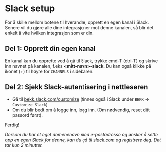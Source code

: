 # Slack setup

For å skille mellom botene til hverandre, opprett en egen kanal i Slack. Senere vil du gjøre alle dine  integrasjoner mot denne kanalen, så blir det enkelt å vite hvilken integrasjon som er din.

## Del 1: Opprett din egen kanal
En kanal kan du opprette ved å gå til Slack, trykke cmd-T (ctrl-T) og skrive inn navnet på kanalen, f.eks **<mitt-navn\>-slack**. Du kan også klikke på ikonet (+) til høyre for ```CHANNELS``` i sidebaren.

## Del 2: Sjekk Slack-autentisering i nettleseren
- Gå til [bekk.slack.com/customize](https://bekk.slack.com/customize) (finnes også i Slack under ```BEKK``` -> ```Customize Slack```)
- Om du blir bedt om å logge inn, logg inn. (Om nødvendig, reset ditt passord først).

Ferdig!

*Dersom du har et eget domenenavn med e-postadresse og ønsker å sette opp en egen Slack for denne, kan du gå til [slack.com](https://www.slack.com) og registrere deg. Det tar kun 2 minutter.*